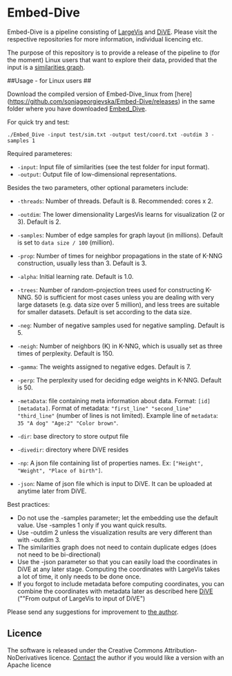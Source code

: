 # Embed-Dive

Embed-Dive is a pipeline consisting of [LargeVis](https://github.com/lferry007/LargeVis) and [DiVE](http://github.com/sonjageorgievska/DiVE/). Please visit the respective repositories for more information, individual licencing etc.

The purpose of this repository is to provide a release of the pipeline to (for the moment) Linux users that want to explore their data, provided that the input is a [similarities graph](https://github.com/sonjageorgievska/Embed-Dive/blob/master/test/sim.txt). 

##Usage - for Linux users ##

Download the compiled version of Embed-Dive_linux from [here] (https://github.com/sonjageorgievska/Embed-Dive/releases) in the same folder where you have downloaded [Embed_Dive](https://github.com/sonjageorgievska/Embed-Dive). 

For quick try and test: 

    ./Embed_Dive -input test/sim.txt -output test/coord.txt -outdim 3 -samples 1
    
Required parameteres:
* `-input`: Input file of similarities (see the test folder for input format).
* `-output`: Output file of low-dimensional representations.

Besides the two parameters, other optional parameters include:
* `-threads`: Number of threads. Default is 8. Recommended: cores x 2.
* `-outdim`: The lower dimensionality LargesVis learns for visualization (2 or 3). Default is 2.
* `-samples`: Number of edge samples for graph layout (in millions). Default is set to ```data size / 100``` (million). 
* `-prop`: Number of times for neighbor propagations in the state of K-NNG construction, usually less than 3. Default is 3.
* `-alpha`: Initial learning rate. Default is 1.0.
* `-trees`: Number of random-projection trees used for constructing K-NNG. 50 is sufficient for most cases unless you are dealing with very large datasets (e.g. data size over 5 million), and less trees are suitable for smaller datasets. Default is set according to the data size.
* `-neg`: Number of negative samples used for negative sampling. Default is 5.
* `-neigh`: Number of neighbors (K) in K-NNG, which is usually set as three times of perplexity. Default is 150.
* `-gamma`: The weights assigned to negative edges. Default is 7.
* `-perp`: The perplexity used for deciding edge weights in K-NNG. Default is 50.
    
* `-metaData`: file containing meta information about data. Format: `[id] [metadata]`.  Format of metadata:  `"first_line" "second_line" "third_line"` (number of lines is not limited). Example line of `metadata`: `35 "A dog" "Age:2" "Color brown"`.
	
* `-dir`: base directory to store output file
* `-divedir`: directory where DiVE resides
* `-np`: A json file containing list of properties names. Ex: `["Height", "Weight", "Place of birth"]`. 
* `-json`: Name of json file which is input to DiVE. It can be uploaded at anytime later from DiVE.

Best practices: 

* Do not use the -samples parameter; let the embedding use the default value. Use -samples 1 only if you want quick results.
* Use -outdim 2 unless the visualization results are very different than with -outdim 3.
* The similarities graph does not need to contain duplicate edges (does not need to be bi-directional)
* Use the -json parameter so that you can easily load the coordinates in DiVE at any later stage. Computing the coordinates with  LargeVis takes a lot of time, it only needs to be done once.
* If you forgot to include metadata before computing coordinates, you can combine the coordinates with metadata later as described here [DiVE](http://github.com/sonjageorgievska/DiVE/) (""From output of LargeVis to input of DiVE")

Please send any suggestions for improvement to [the author](mailto:s.georgievska@esciencecenter.nl). 

## Licence ##
The software is released under the Creative Commons Attribution-NoDerivatives licence.
[Contact](mailto:s.georgievska@esciencecenter.nl) the author if you would like a version with an Apache licence 

